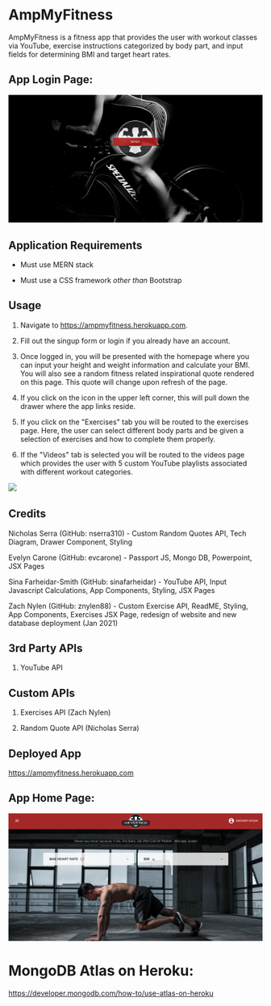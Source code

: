 # AmpMyFitness

AmpMyFitness is a fitness app that provides the user with workout classes via YouTube, exercise instructions categorized by body part, and input fields for determining BMI and target heart rates.

## App Login Page:

![App Function](https://github.com/znylen88/AmpMyFitness/blob/master/HomePage.png)

## Application Requirements

* Must use MERN stack

* Must use a CSS framework _other than_ Bootstrap

## Usage
1. Navigate to https://ampmyfitness.herokuapp.com.

2. Fill out the singup form or login if you already have an account.

3. Once logged in, you will be presented with the homepage where you can input your height and weight information and calculate your BMI. You will also see a random fitness related inspirational quote rendered on this page. This quote will change upon refresh of the page.

4. If you click on the icon in the upper left corner, this will pull down the drawer where the app links reside.

5. If you click on the "Exercises" tab you will be routed to the exercises page. Here, the user can select different body parts and be given a selection of exercises and how to complete them properly.

6. If the "Videos" tab is selected you will be routed to the videos page which provides the user with 5 custom YouTube playlists associated with different workout categories.

![](https://media.giphy.com/media/vu6uqtZFIEfWgO188H/giphy.gif)

## Credits

Nicholas Serra (GitHub: nserra310) - Custom Random Quotes API, Tech Diagram, Drawer Component, Styling

Evelyn Carone (GitHub: evcarone) - Passport JS, Mongo DB, Powerpoint, JSX Pages 

Sina Farheidar-Smith (GitHub: sinafarheidar) - YouTube API, Input Javascript Calculations, App Components, Styling, JSX Pages 

Zach Nylen (GitHub: znylen88) - Custom Exercise API, ReadME, Styling, App Components, Exercises JSX Page, redesign of website and new database deployment (Jan 2021)

## 3rd Party APIs

1. YouTube API

## Custom APIs

1. Exercises API (Zach Nylen)

2. Random Quote API (Nicholas Serra)

## Deployed App

https://ampmyfitness.herokuapp.com

## App Home Page:

 ![App Function](https://github.com/znylen88/AmpMyFitness/blob/master/AuthorizedHome.png)
 
 # MongoDB Atlas on Heroku:
 https://developer.mongodb.com/how-to/use-atlas-on-heroku
 
